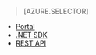 > [AZURE.SELECTOR] 
- [Portal](/es-es/documentation/articles/media-services-portal-configure-content-key-auth-policy/)
- [.NET SDK](/es-es/documentation/articles/media-services-dotnet-configure-content-key-auth-policy/)
- [REST API](/es-es/documentation/articles/media-services-rest-configure-content-key-auth-policy/)

<!--HONumber=45--> 

